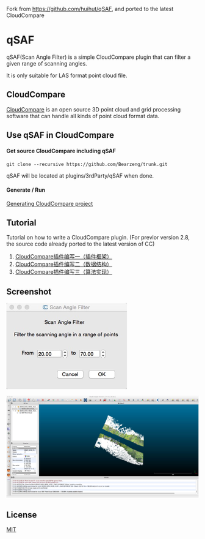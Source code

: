 
Fork from https://github.com/huihut/qSAF, and ported to the latest CloudCompare

# qSAF

qSAF(Scan Angle Filter) is a simple CloudCompare plugin that can filter a given range of scanning angles.

It is only suitable for LAS format point cloud file.

## CloudCompare

[CloudCompare](https://github.com/Bearzeng/CloudCompare)
 is an open source 3D point cloud and grid processing software that can handle all kinds of point cloud format data.


## Use qSAF in CloudCompare

#### Get source CloudCompare including qSAF

    git clone --recursive https://github.com/Bearzeng/trunk.git


qSAF will be located at plugins/3rdParty/qSAF when done.


#### Generate / Run

[Generating CloudCompare project](https://github.com/Bearzeng/CloudCompare/blob/master/BUILD.md#generating-the-project)


## Tutorial

Tutorial on how to write a CloudCompare plugin. (For previor version 2.8, the source code already ported to the latest version of CC)

1. [CloudCompare插件编写一（插件框架）](http://blog.huihut.com/2017/04/27/CloudCompareSAFPlugin_1_Framework/)
2. [CloudCompare插件编写二（数据结构）](http://blog.huihut.com/2017/04/27/CloudCompareSAFPlugin_2_DataStructure/)
3. [CloudCompare插件编写三（算法实现）](https://blog.huihut.com/2017/04/27/CloudCompareSAFPlugin_3_Algorithm/)

## Screenshot

![SAFDlg](images/SAFDlg.jpg)

![SAFDemo](images/SAFDemo.jpg)

## License

[MIT](https://github.com/huihut/qSAF/blob/master/LICENSE)
